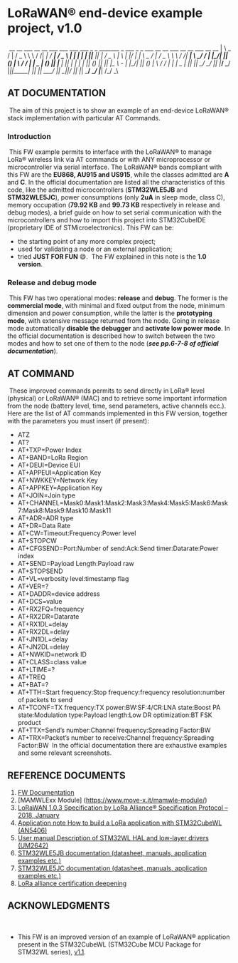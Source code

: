 # LoRaWAN® end-device example project, v1.0
​
    __     __  ___  __    __ ___     ___   ___  ___    _   _  _______  _   ___   _   _  ___    __     __  ___  __    __ ___    __   __
    | \ _ / | / _ \ \ \  / /| __|   / __| / _ \ | |   | | | ||__   __|| | / _ \ | \ | |/ __|   | \ _ / | / _ \ \ \  / /| __|   \ \_/ /
    | |\_/| || (_) | \ \/ / | _|    \__ \| (_) || |__ | |_| |   | |   | || (_) || |\| |\__ \ - | |\_/| || (_) | \ \/ / | _|     | _ | 
    |_|   |_| \___/   \__/  |___|   |___/ \___/ |____||_____|   |_|   |_| \___/ |_| \_||___/   |_|   |_| \___/   \__/  |___|   /_/ \_\
    
## AT DOCUMENTATION
​
The aim of this project is to show an example of an end-device LoRaWAN® stack implementation with particular AT Commands.
​
### Introduction
​
This FW example permits to interface with the LoRaWAN® to manage LoRa® wireless link via AT commands or with ANY microprocessor or microcontroller via serial interface. The LoRaWAN® bands compliant with this FW are the **EU868, AU915 and US915**, while the classes admitted are **A** and **C**. In the official documentation are listed all the characteristics of this code, like the admitted microcontrollers (**STM32WLE5JB** and **STM32WLE5JC**), power consumptions (only **2uA** in sleep mode, class C), memory occupation (**79.92 KB** and **99.73 KB** respectively in release and debug modes), a brief guide on how to set serial communication with the microcontrollers and how to import this project into STM32CubeIDE (proprietary IDE of STMicroelectronics). 
This FW can be:
- the starting point of any more complex project;
- used for validating a node or an external application; 
- tried **JUST FOR FUN** :smile:. 
​
The FW explained in this note is the **1.0 version**.
​
### Release and debug mode
​
This FW has two operational modes: **release** and **debug**. The former is the **commercial mode**, with minimal and fixed output from the node, minimum dimension and power consumption, while the latter is the **prototyping mode**, with extensive message returned from the node. Going in release mode automatically **disable the debugger** and **activate low power mode**. In the official documentation is described how to switch between the two modes and how to set one of them to the node (***see pp.6-7-8 of official documentation***).
​
## AT COMMAND
​
These improved commands permits to send directly in LoRa® level (physical) or LoRaWAN® (MAC) and to retrieve some important information from the node (battery level, time, send parameters, active channels ecc.). 
​
Here are the list of AT commands implemented in this FW version, together with the parameters you must insert (if present):
- ATZ 
- AT? 
- AT+TXP=Power Index 
- AT+BAND=LoRa Region 
- AT+DEUI=Device EUI 
- AT+APPEUI=Application Key 
- AT+NWKKEY=Network Key 
- AT+APPKEY=Application Key 
- AT+JOIN=Join type 
- AT+CHANNEL=Mask0:Mask1:Mask2:Mask3:Mask4:Mask5:Mask6:Mask7:Mask8:Mask9:Mask10:Mask11 
- AT+ADR=ADR type 
- AT+DR=Data Rate 
- AT+CW=Timeout:Frequency:Power level 
- AT+STOPCW 
- AT+CFGSEND=Port:Number of send:Ack:Send timer:Datarate:Power index 
- AT+SEND=Payload Length:Payload raw 
- AT+STOPSEND 
- AT+VL=verbosity level:timestamp flag 
- AT+VER=? 
- AT+DADDR=device address 
- AT+DCS=value 
- AT+RX2FQ=frequency
- AT+RX2DR=Datarate 
- AT+RX1DL=delay
- AT+RX2DL=delay 
- AT+JN1DL=delay 
- AT+JN2DL=delay 
- AT+NWKID=network ID 
- AT+CLASS=class value 
- AT+LTIME=? 
- AT+TREQ 
- AT+BAT=? 
- AT+TTH=Start frequency:Stop frequency:frequency resolution:number of packets to send 
- AT+TCONF=TX frequency:TX power:BW:SF:4/CR:LNA state:Boost PA state:Modulation type:Payload length:Low DR optimization:BT FSK product 
- AT+TTX=Send’s number:Channel frequency:Spreading Factor:BW 
- AT+TRX=Packet’s number to receive:Channel frequency:Spreading Factor:BW
​
In the official documentation there are exhaustive examples and some relevant screenshots.
​
## REFERENCE DOCUMENTS
1. [FW Documentation]()
2. [MAMWLExx Module] (https://www.move-x.it/mamwle-module/)
3. [LoRaWAN 1.0.3 Specification by LoRa Alliance® Specification Protocol – 2018, January](https://lora-alliance.org/resource_hub/lorawan-specification-v1-0-3/)
4. [Application note How to build a LoRa application with STM32CubeWL (AN5406)](https://www.st.com/resource/en/application_note/an5406-how-to-build-a-lora-application-with-stm32cubewl-stmicroelectronics.pdf)
5. [User manual Description of STM32WL HAL and low-layer drivers (UM2642)](https://www.st.com/resource/en/user_manual/dm00660673-description-of-stm32wl-hal-and-lowlayer-drivers-stmicroelectronics.pdf)
6. [STM32WLE5JB documentation (datasheet, manuals, application examples etc.)](https://www.st.com/en/microcontrollers-microprocessors/stm32wle5jb.html#documentation)
7. [STM32WLE5JC documentation (datasheet, manuals, application examples etc.)](https://www.st.com/en/microcontrollers-microprocessors/stm32wle5jc.html)
8. [LoRa alliance certification deepening](https://lora-alliance.org/wp-content/uploads/2020/11/lora_alliance_certification_deep_dive.pdf)
​
## ACKNOWLEDGMENTS
​
* This FW is an improved version of an example of LoRaWAN® application present in the STM32CubeWL (STM32Cube MCU Package for STM32WL series), [v1.1](https://www.st.com/content/my_st_com/en/products/embedded-software/mcu-mpu-embedded-software/stm32-embedded-software/stm32cube-mcu-mpu-packages/stm32cubewl.license=1639757194897.product=STM32CubeWL.version=1.1.0.html).